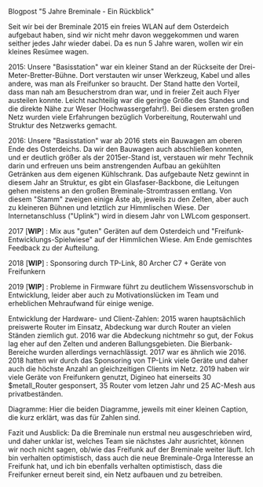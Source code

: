Blogpost "5 Jahre Breminale - Ein Rückblick"


Seit wir bei der Breminale 2015 ein freies WLAN auf dem Osterdeich aufgebaut haben, sind wir
nicht mehr davon weggekommen und waren seither jedes Jahr wieder dabei.
Da es nun 5 Jahre waren, wollen wir ein kleines Re­sü­mee wagen.

2015: Unsere "Basisstation" war ein kleiner Stand an der Rückseite der Drei-Meter-Bretter-Bühne.
Dort verstauten wir unser Werkzeug, Kabel und alles andere, was man als Freifunker so braucht.
Der Stand hatte den Vorteil, dass man nah am Besucherstrom dran war, und in freier Zeit
auch Flyer austeilen konnte.
Leicht nachteilig war die geringe Größe des Standes und die direkte Nähe zur Weser (Hochwassergefahr!).
Bei diesem ersten großen Netz wurden viele Erfahrungen bezüglich Vorbereitung, Routerwahl und
Struktur des Netzwerks gemacht.

2016: Unsere "Basisstation" war ab 2016 stets ein Bauwagen am oberen Ende des Osterdeichs.
Da wir den Bauwagen auch abschließen konnten, und er deutlich größer als der 2015er-Stand ist,
verstauen wir mehr Technik darin und erfreuen uns beim anstrengenden Aufbau an gekühlten Getränken aus dem eigenen Kühlschrank.
Das aufgebaute Netz gewinnt in diesem Jahr an Struktur, es gibt ein Glasfaser-Backbone, die
Leitungen gehen meistens an den großen Breminale-Stromtrassen entlang. Von diesem
"Stamm" zweigen einige Äste ab, jeweils zu den Zelten, aber auch zu kleineren Bühnen und
letztlich zur Himmlischen Wiese. Der Internetanschluss ("Uplink") wird in diesem Jahr von LWLcom
gesponsert.

2017 [**WIP**] : Mix aus "guten" Geräten auf dem Osterdeich und "Freifunk-Entwicklungs-Spielwiese" auf der
Himmlichen Wiese. Am Ende gemischtes Feedback zu der Aufteilung.

2018 [**WIP**] : Sponsoring durch TP-Link, 80 Archer C7 + Geräte von Freifunkern

2019 [**WIP**] : Probleme in Firmware führt zu deutlichem Wissensvorschub in Entwicklung,
leider aber auch zu Motivationslücken im Team und erheblichen Mehraufwand für einige wenige.

Entwicklung der Hardware- und Client-Zahlen:
2015 waren hauptsächlich preiswerte Router im Einsatz, Abdeckung war durch Router an
vielen Ständen ziemlich gut.
2016 war die Abdeckung nichtmehr so gut, der Fokus lag eher auf den Zelten und anderen Ballungsgebieten.
Die Bierbank-Bereiche wurden allerdings vernachlässigt.
2017 war es ähnlich wie 2016.
2018 hatten wir durch das Sponsoring von TP-Link viele Geräte und daher
auch die höchste Anzahl an gleichzeitigen Clients im Netz.
2019 haben wir viele Geräte von Freifunkern genutzt, Digineo hat einerseits 30 $metall_Router
gesponsert, 35 Router vom letzen Jahr und 25 AC-Mesh aus privatbeständen.

Diagramme:
Hier die beiden Diagramme, jeweils mit einer kleinen Caption, die kurz erklärt, was das für Zahlen sind.


Fazit und Ausblick:
Da die Breminale nun erstmal neu ausgeschrieben wird, und daher unklar ist,
welches Team sie nächstes Jahr ausrichtet, können wir noch nicht sagen, ob/wie das Freifunk
auf der Breminale weiter läuft.
Ich bin verhalten optimistisch, dass auch die neue Breminale-Orga Interesse an Freifunk hat,
und ich bin ebenfalls verhalten optimistisch, dass die Freifunker erneut bereit sind,
ein Netz aufbauen und zu betreiben.  
